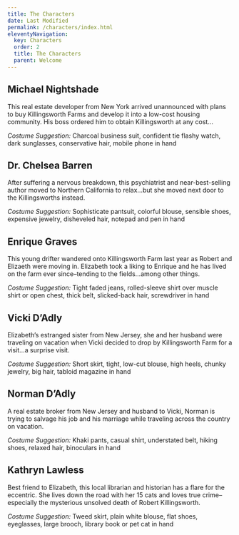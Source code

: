 ```yaml
---
title: The Characters
date: Last Modified
permalink: /characters/index.html
eleventyNavigation:
  key: Characters
  order: 2
  title: The Characters
  parent: Welcome
---
```

## Michael Nightshade
This real estate developer from New York arrived unannounced with plans to buy Killingsworth Farms and develop it into a low-cost housing community. His boss ordered him to obtain Killingsworth at any cost…

*Costume Suggestion:* Charcoal business suit, confident tie flashy watch, dark sunglasses, conservative hair, mobile phone in hand

## Dr. Chelsea Barren
After suffering a nervous breakdown, this psychiatrist and near-best-selling author moved to Northern California to relax…but she moved next door to the Killingsworths instead.

*Costume Suggestion:* Sophisticate pantsuit, colorful blouse, sensible shoes, expensive jewelry, disheveled hair, notepad and pen in hand

## Enrique Graves
This young drifter wandered onto Killingsworth Farm last year as Robert and Elizaeth were moving in. Elizabeth took a liking to Enrique and he has lived on the farm ever since–tending to the fields…among other things.

*Costume Suggestion:* Tight faded jeans, rolled-sleeve shirt over muscle shirt or open chest, thick belt, slicked-back hair, screwdriver in hand

## Vicki D’Adly
Elizabeth’s estranged sister from New Jersey, she and her husband were traveling on vacation when Vicki decided to drop by Killingsworth Farm for a visit…a surprise visit.

*Costume Suggestion:* Short skirt, tight, low-cut blouse, high heels, chunky jewelry, big hair, tabloid magazine in hand

## Norman D’Adly
A real estate broker from New Jersey and husband to Vicki, Norman is trying to salvage his job and his marriage while traveling across the country on vacation.

*Costume Suggestion:* Khaki pants, casual shirt, understated belt, hiking shoes, relaxed hair, binoculars in hand

## Kathryn Lawless
Best friend to Elizabeth, this local librarian and historian has a flare for the eccentric. She lives down the road with her 15 cats and loves true crime–especially the mysterious unsolved death of Robert Killingsworth.

*Costume Suggestion:* Tweed skirt, plain white blouse, flat shoes, eyeglasses, large brooch, library book or pet cat in hand

